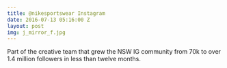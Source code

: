 ```yaml
---
title: @nikesportswear Instagram
date: 2016-07-13 05:16:00 Z
layout: post
img: j_mirror_f.jpg
---
```


Part of the creative team that grew the NSW IG community from 70k to over 1.4 million followers in less than twelve months.
